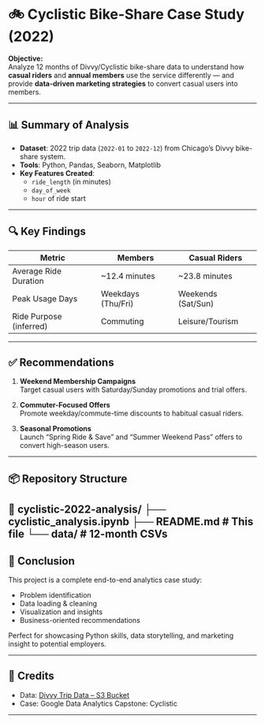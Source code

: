 # 🚲 Cyclistic Bike-Share Case Study (2022)

**Objective:**  
Analyze 12 months of Divvy/Cyclistic bike-share data to understand how **casual riders** and **annual members** use the service differently — and provide **data-driven marketing strategies** to convert casual users into members.

---

## 📊 Summary of Analysis

- **Dataset**: 2022 trip data (`2022-01` to `2022-12`) from Chicago’s Divvy bike-share system.
- **Tools**: Python, Pandas, Seaborn, Matplotlib
- **Key Features Created**:  
  - `ride_length` (in minutes)  
  - `day_of_week`  
  - `hour` of ride start

---

## 🔍 Key Findings

| Metric                  | Members         | Casual Riders    |
|-------------------------|------------------|------------------|
| Average Ride Duration   | ~12.4 minutes     | ~23.8 minutes     |
| Peak Usage Days         | Weekdays (Thu/Fri)| Weekends (Sat/Sun) |
| Ride Purpose (inferred) | Commuting         | Leisure/Tourism   |

---

## ✅ Recommendations

1. **Weekend Membership Campaigns**  
   Target casual users with Saturday/Sunday promotions and trial offers.

2. **Commuter-Focused Offers**  
   Promote weekday/commute-time discounts to habitual casual riders.

3. **Seasonal Promotions**  
   Launch “Spring Ride & Save” and “Summer Weekend Pass” offers to convert high-season users.

---

## 📦 Repository Structure

📁 cyclistic-2022-analysis/ 
├── cyclistic_analysis.ipynb 
├── README.md # This file 
└── data/ # 12-month CSVs 
---

## 📌 Conclusion

This project is a complete end-to-end analytics case study:
- Problem identification  
- Data loading & cleaning  
- Visualization and insights  
- Business-oriented recommendations

Perfect for showcasing Python skills, data storytelling, and marketing insight to potential employers.

---

## 📎 Credits

- Data: [Divvy Trip Data – S3 Bucket](https://divvy-tripdata.s3.amazonaws.com/index.html)
- Case: Google Data Analytics Capstone: Cyclistic

---

